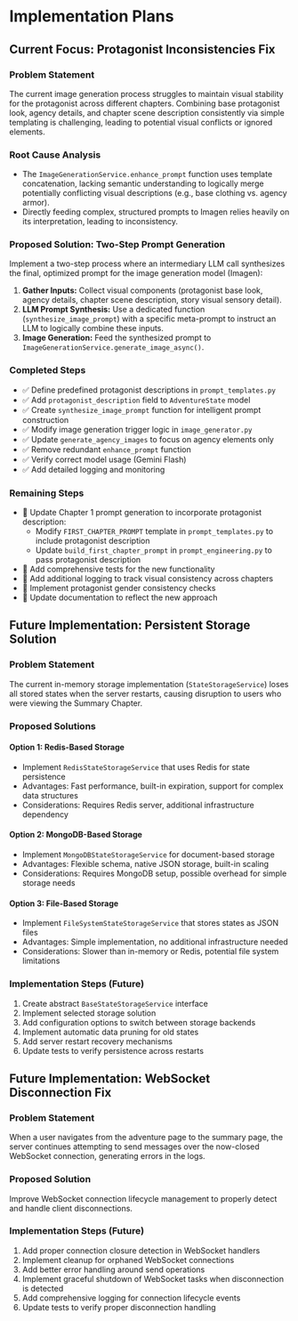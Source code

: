 # Implementation Plans

## Current Focus: Protagonist Inconsistencies Fix

### Problem Statement
The current image generation process struggles to maintain visual stability for the protagonist across different chapters. Combining base protagonist look, agency details, and chapter scene description consistently via simple templating is challenging, leading to potential visual conflicts or ignored elements.

### Root Cause Analysis
- The `ImageGenerationService.enhance_prompt` function uses template concatenation, lacking semantic understanding to logically merge potentially conflicting visual descriptions (e.g., base clothing vs. agency armor).
- Directly feeding complex, structured prompts to Imagen relies heavily on its interpretation, leading to inconsistency.

### Proposed Solution: Two-Step Prompt Generation
Implement a two-step process where an intermediary LLM call synthesizes the final, optimized prompt for the image generation model (Imagen):

1. **Gather Inputs:** Collect visual components (protagonist base look, agency details, chapter scene description, story visual sensory detail).
2. **LLM Prompt Synthesis:** Use a dedicated function (`synthesize_image_prompt`) with a specific meta-prompt to instruct an LLM to logically combine these inputs.
3. **Image Generation:** Feed the synthesized prompt to `ImageGenerationService.generate_image_async()`.

### Completed Steps
- ✅ Define predefined protagonist descriptions in `prompt_templates.py`
- ✅ Add `protagonist_description` field to `AdventureState` model
- ✅ Create `synthesize_image_prompt` function for intelligent prompt construction
- ✅ Modify image generation trigger logic in `image_generator.py`
- ✅ Update `generate_agency_images` to focus on agency elements only
- ✅ Remove redundant `enhance_prompt` function
- ✅ Verify correct model usage (Gemini Flash)
- ✅ Add detailed logging and monitoring

### Remaining Steps
- 🔲 Update Chapter 1 prompt generation to incorporate protagonist description:
  - Modify `FIRST_CHAPTER_PROMPT` template in `prompt_templates.py` to include protagonist description
  - Update `build_first_chapter_prompt` in `prompt_engineering.py` to pass protagonist description
- 🔲 Add comprehensive tests for the new functionality
- 🔲 Add additional logging to track visual consistency across chapters
- 🔲 Implement protagonist gender consistency checks
- 🔲 Update documentation to reflect the new approach

## Future Implementation: Persistent Storage Solution

### Problem Statement
The current in-memory storage implementation (`StateStorageService`) loses all stored states when the server restarts, causing disruption to users who were viewing the Summary Chapter.

### Proposed Solutions

#### Option 1: Redis-Based Storage
- Implement `RedisStateStorageService` that uses Redis for state persistence
- Advantages: Fast performance, built-in expiration, support for complex data structures
- Considerations: Requires Redis server, additional infrastructure dependency

#### Option 2: MongoDB-Based Storage
- Implement `MongoDBStateStorageService` for document-based storage
- Advantages: Flexible schema, native JSON storage, built-in scaling
- Considerations: Requires MongoDB setup, possible overhead for simple storage needs

#### Option 3: File-Based Storage
- Implement `FileSystemStateStorageService` that stores states as JSON files
- Advantages: Simple implementation, no additional infrastructure needed
- Considerations: Slower than in-memory or Redis, potential file system limitations

### Implementation Steps (Future)
1. Create abstract `BaseStateStorageService` interface
2. Implement selected storage solution
3. Add configuration options to switch between storage backends
4. Implement automatic data pruning for old states
5. Add server restart recovery mechanisms
6. Update tests to verify persistence across restarts

## Future Implementation: WebSocket Disconnection Fix

### Problem Statement
When a user navigates from the adventure page to the summary page, the server continues attempting to send messages over the now-closed WebSocket connection, generating errors in the logs.

### Proposed Solution
Improve WebSocket connection lifecycle management to properly detect and handle client disconnections.

### Implementation Steps (Future)
1. Add proper connection closure detection in WebSocket handlers
2. Implement cleanup for orphaned WebSocket connections
3. Add better error handling around send operations
4. Implement graceful shutdown of WebSocket tasks when disconnection is detected
5. Add comprehensive logging for connection lifecycle events
6. Update tests to verify proper disconnection handling